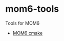 # mom6-tools
Tools for MOM6

- [MOM6 cmake](./MOM6-cmake) [](https://github.com/aerorahul/mom6-tools/workflows/Build%20Linux/badge.svg)
